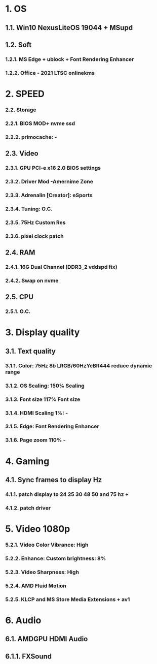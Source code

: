# 1. OS
## 1.1. Win10 NexusLiteOS 19044 + MSupd

## 1.2. Soft
###  1.2.1. MS Edge + ublock + Font Rendering Enhancer
###  1.2.2. Office - 2021 LTSC onlinekms

# 2. SPEED
### 2.2. Storage
###  2.2.1. BIOS MOD+ nvme ssd
###  2.2.2. primocache: -


## 2.3. Video
###  2.3.1. GPU PCI-e x16 2.0 BIOS settings
###  2.3.2. Driver Mod -Amernime Zone
###  2.3.3. Adrenalin [Creator]: eSports
###  2.3.4. Tuning: O.C.
###  2.3.5. 75Hz Custom Res
###  2.3.6. pixel clock patch

## 2.4. RAM
###  2.4.1. 16G Dual Channel (DDR3_2 vddspd fix)
###  2.4.2. Swap on nvme

## 2.5. CPU
###  2.5.1. O.C.

# 3. Display quality
## 3.1. Text quality
###  3.1.1. Color: 75Hz 8b LRGB/60HzYcBR444 reduce dynamic range
###  3.1.2. OS Scaling: 150% Scaling
###  3.1.3. Font size 117% Font size
###  3.1.4. HDMI Scaling 1%: -
###  3.1.5. Edge: Font Rendering Enhancer
###  3.1.6. Page zoom 110% -

# 4. Gaming
## 4.1. Sync frames to display Hz
###  4.1.1. patch display to 24 25 30 48 50 and 75 hz +
###  4.1.2. patch driver

# 5. Video 1080p
###  5.2.1. Video Color Vibrance: High
###  5.2.2. Enhance: Custom brightness: 8%
###  5.2.3. Video Sharpness: High
###  5.2.4. AMD Fluid Motion
###  5.2.5. KLCP and MS Store Media Extensions + av1

# 6. Audio
## 6.1. AMDGPU HDMI Audio
## 6.1.1. FXSound
